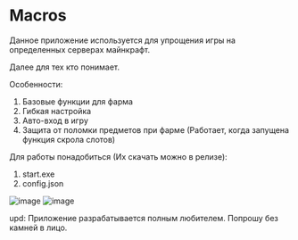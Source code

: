 # Macros
Данное приложение используется для упрощения игры на определенных серверах майнкрафт.

Далее для тех кто понимает.

Особенности:
1) Базовые функции для фарма
2) Гибкая настройка
3) Авто-вход в игру
4) Защита от поломки предметов при фарме (Работает, когда запущена функция скрола слотов)

Для работы понадобиться (Их скачать можно в релизе):
1) start.exe
2) config.json

![image](https://github.com/yatoreno/Macros/assets/85769618/068895d5-d4d6-478c-9f22-6f170fd1dcb6)
![image](https://github.com/yatoreno/Macros/assets/85769618/0230c5ab-4e9d-4ac3-8d78-df3702a6e165)


upd: Приложение разрабатывается полным любителем. Попрошу без камней в лицо.

